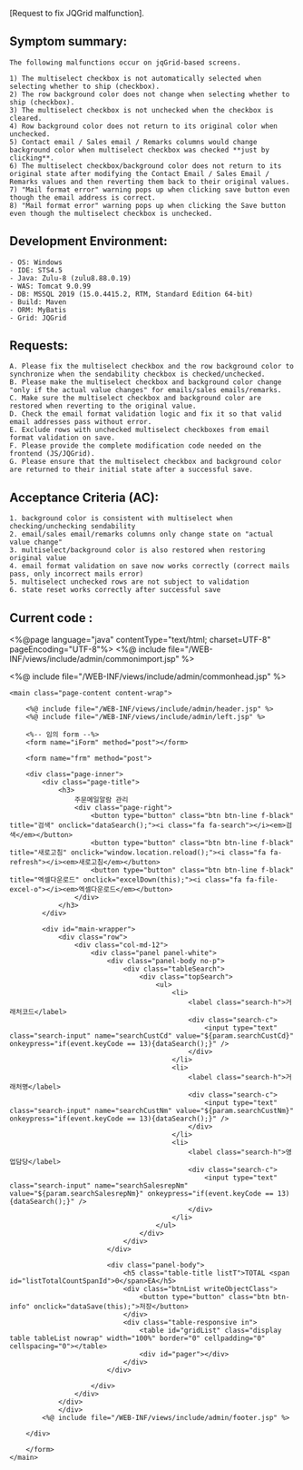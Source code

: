 [Request to fix JQGrid malfunction].

## Symptom summary:
    The following malfunctions occur on jqGrid-based screens.

    1) The multiselect checkbox is not automatically selected when selecting whether to ship (checkbox).
    2) The row background color does not change when selecting whether to ship (checkbox).
    3) The multiselect checkbox is not unchecked when the checkbox is cleared.
    4) Row background color does not return to its original color when unchecked.
    5) Contact email / Sales email / Remarks columns would change background color when multiselect checkbox was checked **just by clicking**.
    6) The multiselect checkbox/background color does not return to its original state after modifying the Contact Email / Sales Email / Remarks values and then reverting them back to their original values.
    7) "Mail format error" warning pops up when clicking save button even though the email address is correct.
    8) "Mail format error" warning pops up when clicking the Save button even though the multiselect checkbox is unchecked.

## Development Environment:
    - OS: Windows
    - IDE: STS4.5
    - Java: Zulu-8 (zulu8.88.0.19)
    - WAS: Tomcat 9.0.99
    - DB: MSSQL 2019 (15.0.4415.2, RTM, Standard Edition 64-bit)
    - Build: Maven
    - ORM: MyBatis
    - Grid: JQGrid

## Requests:
    A. Please fix the multiselect checkbox and the row background color to synchronize when the sendability checkbox is checked/unchecked.
    B. Please make the multiselect checkbox and background color change "only if the actual value changes" for emails/sales emails/remarks.
    C. Make sure the multiselect checkbox and background color are restored when reverting to the original value.
    D. Check the email format validation logic and fix it so that valid email addresses pass without error.
    E. Exclude rows with unchecked multiselect checkboxes from email format validation on save.
	F. Please provide the complete modification code needed on the frontend (JS/JQGrid).
    G. Please ensure that the multiselect checkbox and background color are returned to their initial state after a successful save.


## Acceptance Criteria (AC):

    1. background color is consistent with multiselect when checking/unchecking sendability
    2. email/sales email/remarks columns only change state on "actual value change"
    3. multiselect/background color is also restored when restoring original value
    4. email format validation on save now works correctly (correct mails pass, only incorrect mails error)
    5. multiselect unchecked rows are not subject to validation
    6. state reset works correctly after successful save

## Current code :

<%@page language="java" contentType="text/html; charset=UTF-8" pageEncoding="UTF-8"%>
<%@ include file="/WEB-INF/views/include/admin/commonimport.jsp" %>
<!DOCTYPE html>
<html>
<head>
<%@ include file="/WEB-INF/views/include/admin/commonhead.jsp" %>

<script type="text/javascript" src="${url}/include/js/common/select2/select2.js"></script>
<link rel="stylesheet" href="${url}/include/js/common/select2/select2.css" />

<script type="text/javascript">
// 이메일 형식 유효성 검사 함수
function validateEmail(email) {
    const emailRegex = /^[a-zA-Z0-9._-]+@[a-zA-Z0-9.-]+\.[a-zA-Z]{2,}$/;
    return emailRegex.test(email);
}

// 배경색 변경 함수
function changeRowBackground(rowId, isChanged) {
    if (isChanged) {
        $('#gridList #' + rowId).css('background-color', '#ffebcd'); // 연한 주황색
    } else {
        $('#gridList #' + rowId).css('background-color', ''); // 원래 색상
    }
}

// 체크박스 포맷터
function checkboxFormatter(cellVal, options, rowObj) {
    var checked = (cellVal === 'Y') ? 'checked' : '';
    return '<input type="checkbox" class="mail-checkbox" ' + checked + ' onclick="handleCheckboxClick(this, \'' + options.rowId + '\', \'' + options.colModel.name + '\')" />';
}

// 체크박스 클릭 이벤트 핸들러
function handleCheckboxClick(checkbox, rowId, fieldName) {
    var newValue = checkbox.checked ? 'Y' : 'N';
    
    // JQGrid의 setCell 메소드를 사용하여 값 변경 및 dirty 플래그 설정
    // 이렇게 해야 JQGrid가 이 셀이 변경되었음을 인지합니다.
    $('#gridList').jqGrid('setCell', rowId, fieldName, newValue, '', {dirty: true});
    
    // 즉시 배경색 변경
    changeRowBackground(rowId, true);
}

// 이메일 필드 유효성 검사
function validateEmailField(e) {
    var email = $(e.target).val();
    if (email && !validateEmail(email)) {
        alert('올바른 이메일 형식을 입력해주세요.');
        $(e.target).focus();
        return false;
    }
}

$(function(){
    getGridList();
});

// JQGrid 변경된 행을 가져오는 함수
function getModifiedRows() {
    const grid = $('#gridList');
    const ids = grid.getDataIDs();
    const modifiedRows = [];
    
    $.each(ids, function(i, rowId) {
        // JQGrid의 getRowData(rowId, true)를 사용하면 dirty 플래그가 있는 행만 가져올 수 있습니다.
        const rowData = grid.getRowData(rowId, true);
        if (rowData) {
            modifiedRows.push(rowData);
        }
    });
    
    return modifiedRows;
}

var lastSelection;
function editRow(id){
    if (id && id !== lastSelection) {
        var grid = $('#gridList');
        grid.jqGrid('editRow', id, {keys: true, focusField: true});
        lastSelection = id;
    }
}

function dataSave(obj) {
    $(obj).prop('disabled', true);
    
    // JQGrid의 getRowData(rowId, true)를 사용해 dirty 플래그가 있는 행만 가져옴
    var modifiedRows = getModifiedRows();

    if (modifiedRows.length === 0) {
        alert('수정된 내용이 없습니다.');
        $(obj).prop('disabled', false);
        return false;
    }
    
    // 유효성 검사
    var validationFailed = false;
    $.each(modifiedRows, function(i, rowData) {
        // 이메일 형식 검사
        if (rowData.CUST_MAIN_EMAIL && !validateEmail(rowData.CUST_MAIN_EMAIL)) {
            alert('거래처 담당자 이메일 형식이 올바르지 않습니다. (거래처코드: ' + rowData.CUST_CD + ')');
            validationFailed = true;
            return false;
        }
        
        if (rowData.SALESREP_EMAIL && !validateEmail(rowData.SALESREP_EMAIL)) {
            alert('영업 담당 이메일 형식이 올바르지 않습니다. (거래처코드: ' + rowData.CUST_CD + ')');
            validationFailed = true;
            return false;
        }
        
        // 발송 여부 체크 시 이메일 존재 확인
        if (rowData.CUST_SENDMAIL_YN === 'Y' && !rowData.CUST_MAIN_EMAIL) {
            alert('담당자 이메일 발송이 체크되어 있지만 담당자 이메일이 비어있습니다. (거래처코드: ' + rowData.CUST_CD + ')');
            validationFailed = true;
            return false;
        }
        
        if (rowData.SALESREP_SENDMAIL_YN === 'Y' && !rowData.SALESREP_EMAIL) {
            alert('영업 담당 이메일 발송이 체크되어 있지만 영업 담당 이메일이 비어있습니다. (거래처코드: ' + rowData.CUST_CD + ')');
            validationFailed = true;
            return false;
        }
    });
    
    if (validationFailed) {
        $(obj).prop('disabled', false);
        return false;
    }
    
    // 데이터 준비
    var iFormObj = $('form[name="iForm"]');
    iFormObj.empty();
    
    $.each(modifiedRows, function(i, rowData) {
        iFormObj.append('<input type="hidden" name="custCd" value="' + rowData.CUST_CD + '" />');
        iFormObj.append('<input type="hidden" name="custMainEmail" value="' + (rowData.CUST_MAIN_EMAIL || '') + '" />');
        iFormObj.append('<input type="hidden" name="custSendmailYn" value="' + (rowData.CUST_SENDMAIL_YN || 'N') + '" />');
        iFormObj.append('<input type="hidden" name="salesrepEmail" value="' + (rowData.SALESREP_EMAIL || '') + '" />');
        iFormObj.append('<input type="hidden" name="salesrepSendmailYn" value="' + (rowData.SALESREP_SENDMAIL_YN || 'N') + '" />');
        iFormObj.append('<input type="hidden" name="comments" value="' + (rowData.COMMENTS || '') + '" />');
    });
    
    if (confirm('저장 하시겠습니까?')) {
        var iFormData = iFormObj.serialize();
        var url = '${url}/admin/system/updateOrderMailAlarmAjax.lime'; 
        $.ajax({
            async : false,
            data : iFormData,
            type : 'POST',
            url : url,
            success : function(data) {
                if (data.RES_CODE == '0000') {
                    alert(data.RES_MSG);
                    
                    // 성공적으로 저장된 후 배경색 초기화 및 그리드 리로드
                    $.each(modifiedRows, function(i, rowData) {
                        changeRowBackground(rowData.CUST_CD, false);
                    });
                    
                    dataSearch(); // 그리드 리로드로 최신 데이터 반영
                }else{
                    alert(data.RES_MSG);
                }
                $(obj).prop('disabled', false);
            },
            error : function(request,status,error){
                alert('Error');
                $(obj).prop('disabled', false);
            }
        });
    }else{
        $(obj).prop('disabled', false);
    }
}

// ==================================================================================
// jqGrid Columns Order 설정
// ==================================================================================
//Start. Setting Jqgrid Columns Order.
var ckNameJqGrid = 'admin/customer/customerList/jqGridCookie'; // 페이지별 쿠키명 설정
ckNameJqGrid += '/gridList'; // 그리드명별 쿠키명 설정

var globalColumnOrderStr = toStr(decodeURIComponent(getCookie(ckNameJqGrid)));
var globalColumnOrder = globalColumnOrderStr.split(',');

var defaultColModel = [
    {name:"CUST_CD", key:true, label:'거래처코드', width:120, align:'center', sortable:true},
    {name:"CUST_NM", label:'거래처명', width:220, align:'left', sortable:true},
    {name:"CUST_MAIN_EMAIL", label:'담당자 이메일', width:220, align:'center', sortable:true, editable:true, editoptions:{dataEvents:[{type:'blur', fn:validateEmailField}]}},
    {name:"CUST_SENDMAIL_YN", label:'발송 여부', width:100, align:'center', sortable:true, formatter:checkboxFormatter, editable:true, edittype:'checkbox'},
    {name:"SALESREP_NM", label:'영업 담당', width:100, align:'center', sortable:true},
    {name:"SALESREP_EMAIL", label:'영업 담당 이메일', width:300, align:'center', sortable:true, editable:true, editoptions:{dataEvents:[{type:'blur', fn:validateEmailField}]}},
    {name:"SALESREP_SENDMAIL_YN", label:'발송 여부', width:100, align:'center', sortable:true, formatter:checkboxFormatter, editable:true, edittype:'checkbox'},
    {name:"COMMENTS", label:'비고', width:450, align:'left', sortable:true, editable:true}
];

var defaultColumnOrder = writeIndexToStr(defaultColModel.length);
var updateComModel = [];

// 쿠키에서 컬럼 순서 복원
if (0 < globalColumnOrder.length) { // 쿠키값이 있을때
    if (defaultColModel.length == globalColumnOrder.length) {
        for (var i = 0, j = globalColumnOrder.length; i < j; i++) {
            updateComModel.push(defaultColModel[globalColumnOrder[i]]);
        }
        setCookie(ckNameJqGrid, globalColumnOrder, 365);
    } else {
        updateComModel = defaultColModel;
        setCookie(ckNameJqGrid, defaultColumnOrder, 365);
    }
} else { // 쿠키값이 없을때
    updateComModel = defaultColModel;
    setCookie(ckNameJqGrid, defaultColumnOrder, 365);
}

// ==================================================================================
// jqGrid Column Width 설정
// ==================================================================================
var ckNameJqGridWidth = ckNameJqGrid + '/width'; // 페이지별 쿠키명 설정
var globalColumnWidthStr = toStr(decodeURIComponent(getCookie(ckNameJqGridWidth)));
var globalColumnWidth = globalColumnWidthStr.split(',');
var defaultColumnWidthStr = '';
var defaultColumnWidth;
var updateColumnWidth;

if ('' != globalColumnWidthStr) { // 쿠키값이 있을때
    if (updateComModel.length == globalColumnWidth.length) {
        updateColumnWidth = globalColumnWidth;
    } else {
        for (var j = 0; j < updateComModel.length; j++) {
            if ('rn' != updateComModel[j].name && 'cb' != updateComModel[j].name) {
                var v = ('' != toStr(updateComModel[j].width)) ? toStr(updateComModel[j].width) : '0';
                if ('' == defaultColumnWidthStr) {
                    defaultColumnWidthStr = v;
                } else {
                    defaultColumnWidthStr += ',' + v;
                }
            }
        }
        defaultColumnWidth = defaultColumnWidthStr.split(',');
        updateColumnWidth = defaultColumnWidth;
        setCookie(ckNameJqGridWidth, defaultColumnWidth, 365);
    }
} else { // 쿠키값이 없을때
    for (var j = 0; j < updateComModel.length; j++) {
        if ('rn' != updateComModel[j].name && 'cb' != updateComModel[j].name) {
            var v = ('' != toStr(updateComModel[j].width)) ? toStr(updateComModel[j].width) : '0';
            if ('' == defaultColumnWidthStr) {
                defaultColumnWidthStr = v;
            } else {
                defaultColumnWidthStr += ',' + v;
            }
        }
    }
    defaultColumnWidth = defaultColumnWidthStr.split(',');
    updateColumnWidth = defaultColumnWidth;
    setCookie(ckNameJqGridWidth, defaultColumnWidth, 365);
}

// 컬럼 너비 적용
if (updateComModel.length == globalColumnWidth.length) {
    for (var j = 0; j < updateComModel.length; j++) {
        updateComModel[j].width = toStr(updateColumnWidth[j]);
    }
}


function getGridList(){
    var searchData = getSearchData();
    $('#gridList').jqGrid({
        url: "${url}/admin/customer/getOrderEmailAlarmAjax.lime",
        editurl: 'clientArray',
        datatype: "json",
        mtype: 'POST',
        postData: searchData,
        colModel: updateComModel,
        height: '360px',
        autowidth: false,
        multiselect: true,
        rowNum: 10,              // 기본 페이지당 출력 행 수
        rowList: ['10', '30', '50', '100'], // 페이지당 행 수 옵션
        rownumbers: true,         // 행 번호 표시
        pagination: true,
        pager: "#pager",
        actions : true,
        pginput : true,
        // JQGrid가 행을 식별하는 고유 키를 CUST_CD로 설정
        // 이 설정이 매우 중요합니다.
        jsonReader: {
            root: 'list',
            id: 'CUST_CD'
        },
        
        // 열 순서 변경 이벤트
        sortable: {
            update: function(relativeColumnOrder) {
                var grid = $('#gridList');
                var defaultColIndicies = [];
                for (var i = 0; i < defaultColModel.length; i++) {
                    defaultColIndicies.push(defaultColModel[i].name);
                }
                globalColumnOrder = [];
                var columnOrder = [];
                var currentColModel = grid.getGridParam('colModel');
                for (var j = 0; j < relativeColumnOrder.length; j++) {
                    if ('rn' != currentColModel[j].name && 'cb' != currentColModel[j].name) {
                        columnOrder.push(defaultColIndicies.indexOf(currentColModel[j].name));
                    }
                }
                globalColumnOrder = columnOrder;
                setCookie(ckNameJqGrid, globalColumnOrder, 365);
                var tempUpdateColumnWidth = [];
                for (var j = 0; j < currentColModel.length; j++) {
                    if ('rn' != currentColModel[j].name && 'cb' != currentColModel[j].name) {
                        tempUpdateColumnWidth.push(currentColModel[j].width);
                    }
                }
                updateColumnWidth = tempUpdateColumnWidth;
                setCookie(ckNameJqGridWidth, updateColumnWidth, 365);
            }
        },

        // 열 크기 조정 후 실행되는 이벤트
        resizeStop: function(width, index) {
            console.log('globalColumnOrder : ', globalColumnOrder);
            var minusIdx = 0;
            var grid = $('#gridList');
            var currentColModel = grid.getGridParam('colModel');
            if ('rn' == currentColModel[0].name || 'cb' == currentColModel[0].name) minusIdx--;
            if ('rn' == currentColModel[1].name || 'cb' == currentColModel[1].name) minusIdx--;
            var resizeIdx = index + minusIdx;
            updateColumnWidth[resizeIdx] = width;
            setCookie(ckNameJqGridWidth, updateColumnWidth, 365);
        },

        sortorder: 'desc',
        
        // 인라인 편집 종료 시 이벤트
        afterSaveCell: function(rowid, cellname, value, iRow, iCol) {
            // 변경된 셀이 있는 행에 배경색 적용
            changeRowBackground(rowid, true);
        },

        onSelectRow: function(rowId){
            // 행 선택 시 인라인 편집 모드 진입
            editRow(rowId);
        }
    });
}

function getSearchData(){
    var searchData = {
        custCd : $('input[name="searchCustCd"]').val(),
        custNm : $('input[name="searchCustNm"]').val(),
        salesrepNm : $('input[name="searchSalesrepNm"]').val()
    };
    return searchData;
}

// 조회
function dataSearch() {
    var searchData = getSearchData();
    $('#gridList').setGridParam({
        postData : searchData
    }).trigger("reloadGrid");
}

// 엑셀다운로드 (기존 코드와 동일)
function excelDown(obj){
    $('#ajax_indicator').show().fadeIn('fast');
    var token = getFileToken('excel');
    $('form[name="frm"]').append('<input type="hidden" name="filetoken" value="'+token+'" />');
    
    formPostSubmit('frm', '${url}/admin/system/orderMailAlarmExcelDown.lime');
    $('form[name="frm"]').attr('action', '');
    
    $('input[name="filetoken"]').remove();
    var fileTimer = setInterval(function() {
        if('true' == getCookie(token)){
            $('#ajax_indicator').fadeOut();
            delCookie(token);
            clearInterval(fileTimer);
        }
    }, 1000 );
}
</script>
</head>

<body class="page-header-fixed compact-menu">
    <div id="ajax_indicator" style="display:none;">
        <p style="position: absolute; top: 50%; left: 50%; margin: -110px 0 0 -110px;">
            <img src="${url}/include/images/common/loadingbar.gif" />
        </p>
    </div>

    <main class="page-content content-wrap">
    
        <%@ include file="/WEB-INF/views/include/admin/header.jsp" %>
        <%@ include file="/WEB-INF/views/include/admin/left.jsp" %>
        
        <%-- 임의 form --%>
        <form name="iForm" method="post"></form>
        
        <form name="frm" method="post">
        
        <div class="page-inner">
            <div class="page-title">
                <h3>
                    주문메일알람 관리
                    <div class="page-right">
                        <button type="button" class="btn btn-line f-black" title="검색" onclick="dataSearch();"><i class="fa fa-search"></i><em>검색</em></button>
                        <button type="button" class="btn btn-line f-black" title="새로고침" onclick="window.location.reload();"><i class="fa fa-refresh"></i><em>새로고침</em></button>
                        <button type="button" class="btn btn-line f-black" title="엑셀다운로드" onclick="excelDown(this);"><i class="fa fa-file-excel-o"></i><em>엑셀다운로드</em></button>
                    </div>
                </h3>
            </div>
            
            <div id="main-wrapper">
                <div class="row">
                    <div class="col-md-12">
                        <div class="panel panel-white">
                            <div class="panel-body no-p">
                                <div class="tableSearch">
                                    <div class="topSearch">
                                        <ul>
                                            <li>
                                                <label class="search-h">거래처코드</label>
                                                <div class="search-c">
                                                    <input type="text" class="search-input" name="searchCustCd" value="${param.searchCustCd}" onkeypress="if(event.keyCode == 13){dataSearch();}" />
                                                </div>
                                            </li>
                                            <li>
                                                <label class="search-h">거래처명</label>
                                                <div class="search-c">
                                                    <input type="text" class="search-input" name="searchCustNm" value="${param.searchCustNm}" onkeypress="if(event.keyCode == 13){dataSearch();}" />
                                                </div>
                                            </li>
                                            <li>
                                                <label class="search-h">영업담당</label>
                                                <div class="search-c">
                                                    <input type="text" class="search-input" name="searchSalesrepNm" value="${param.searchSalesrepNm}" onkeypress="if(event.keyCode == 13){dataSearch();}" />
                                                </div>
                                            </li>
                                        </ul>
                                    </div>
                                </div>
                            </div>
                            
                            <div class="panel-body">
                                <h5 class="table-title listT">TOTAL <span id="listTotalCountSpanId">0</span>EA</h5>
                                <div class="btnList writeObjectClass">
                                    <button type="button" class="btn btn-info" onclick="dataSave(this);">저장</button>
                                </div>
                                <div class="table-responsive in">
                                    <table id="gridList" class="display table tableList nowrap" width="100%" border="0" cellpadding="0" cellspacing="0"></table>
                                    <div id="pager"></div>
                                </div>
                            </div>
                            
                        </div>
                    </div>
                </div>
                </div>
            <%@ include file="/WEB-INF/views/include/admin/footer.jsp" %>
            
        </div>
        
        </form>
    </main>
    
</body>

</html>